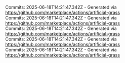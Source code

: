 Commits: 2025-06-18T14:21:47.342Z - Generated via https://github.com/marketplace/actions/artificial-grass
<br>
Commits: 2025-06-18T14:21:47.342Z - Generated via https://github.com/marketplace/actions/artificial-grass
<br>
Commits: 2025-06-18T14:21:47.342Z - Generated via https://github.com/marketplace/actions/artificial-grass
<br>
Commits: 2025-06-18T14:21:47.342Z - Generated via https://github.com/marketplace/actions/artificial-grass
<br>
Commits: 2025-06-18T14:21:47.342Z - Generated via https://github.com/marketplace/actions/artificial-grass
<br>
